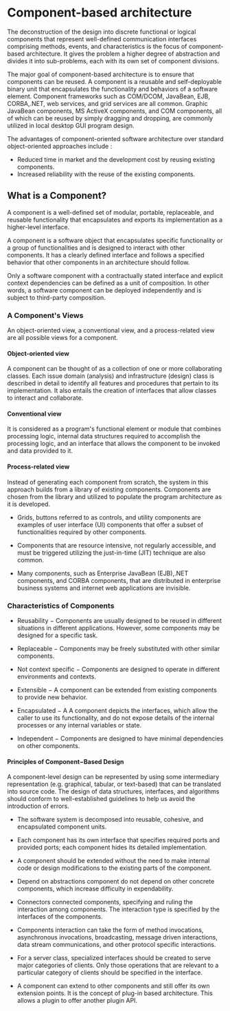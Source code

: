 # Component-based architecture

The deconstruction of the design into discrete functional or logical components that represent well-defined communication interfaces comprising methods, events, and characteristics is the focus of component-based architecture. It gives the problem a higher degree of abstraction and divides it into sub-problems, each with its own set of component divisions.

The major goal of component-based architecture is to ensure that components can be reused. A component is a reusable and self-deployable binary unit that encapsulates the functionality and behaviors of a software element. Component frameworks such as COM/DCOM, JavaBean, EJB, CORBA,.NET, web services, and grid services are all common. Graphic JavaBean components, MS ActiveX components, and COM components, all of which can be reused by simply dragging and dropping, are commonly utilized in local desktop GUI program design.

The advantages of component-oriented software architecture over standard object-oriented approaches include :

+ Reduced time in market and the development cost by reusing existing components.
+ Increased reliability with the reuse of the existing components.

## What is a Component?

A component is a well-defined set of modular, portable, replaceable, and reusable functionality that encapsulates and exports its implementation as a higher-level interface.

A component is a software object that encapsulates specific functionality or a group of functionalities and is designed to interact with other components. It has a clearly defined interface and follows a specified behavior that other components in an architecture should follow.

Only a software component with a contractually stated interface and explicit context dependencies can be defined as a unit of composition. In other words, a software component can be deployed independently and is subject to third-party composition.

### A Component's Views

An object-oriented view, a conventional view, and a process-related view are all possible views for a component.

#### Object-oriented view

A component can be thought of as a collection of one or more collaborating classes. Each issue domain (analysis) and infrastructure (design) class is described in detail to identify all features and procedures that pertain to its implementation. It also entails the creation of interfaces that allow classes to interact and collaborate.

#### Conventional view

It is considered as a program's functional element or module that combines processing logic, internal data structures required to accomplish the processing logic, and an interface that allows the component to be invoked and data provided to it.

#### Process-related view

Instead of generating each component from scratch, the system in this approach builds from a library of existing components. Components are chosen from the library and utilized to populate the program architecture as it is developed.

+ Grids, buttons referred to as controls, and utility components are examples of user interface (UI) components that offer a subset of functionalities required by other components.

+ Components that are resource intensive, not regularly accessible, and must be triggered utilizing the just-in-time (JIT) technique are also common.

+ Many components, such as Enterprise JavaBean (EJB),.NET components, and CORBA components, that are distributed in enterprise business systems and internet web applications are invisible.

### Characteristics of Components

+ Reusability − Components are usually designed to be reused in different situations in different applications. However, some components may be designed for a specific task.

+ Replaceable − Components may be freely substituted with other similar components.

+ Not context specific − Components are designed to operate in different environments and contexts.

+ Extensible − A component can be extended from existing components to provide new behavior.

+ Encapsulated − A A component depicts the interfaces, which allow the caller to use its functionality, and do not expose details of the internal processes or any internal variables or state.

+ Independent − Components are designed to have minimal dependencies on other components.

#### Principles of Component−Based Design

A component-level design can be represented by using some intermediary representation (e.g. graphical, tabular, or text-based) that can be translated into source code. The design of data structures, interfaces, and algorithms should conform to well-established guidelines to help us avoid the introduction of errors.

+ The software system is decomposed into reusable, cohesive, and encapsulated component units.

+ Each component has its own interface that specifies required ports and provided ports; each component hides its detailed implementation.

+ A component should be extended without the need to make internal code or design modifications to the existing parts of the component.

+ Depend on abstractions component do not depend on other concrete components, which increase difficulty in expendability.

+ Connectors connected components, specifying and ruling the interaction among components. The interaction type is specified by the interfaces of the components.

+ Components interaction can take the form of method invocations, asynchronous invocations, broadcasting, message driven interactions, data stream communications, and other protocol specific interactions.

+ For a server class, specialized interfaces should be created to serve major categories of clients. Only those operations that are relevant to a particular category of clients should be specified in the interface.

+ A component can extend to other components and still offer its own extension points. It is the concept of plug-in based architecture. This allows a plugin to offer another plugin API.

